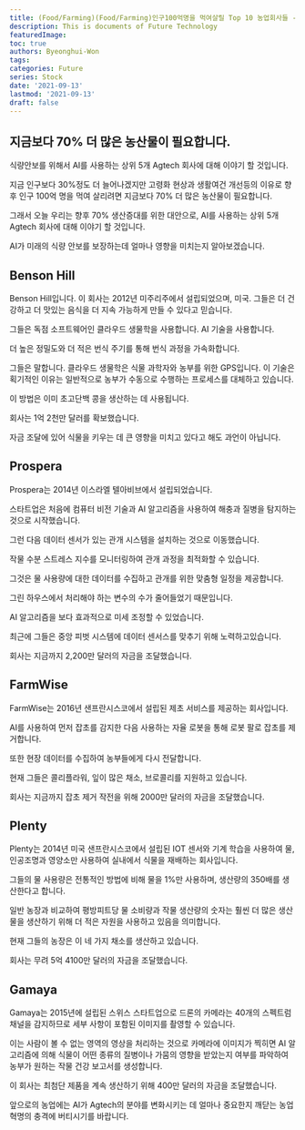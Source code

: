 ```yaml
---
title: (Food/Farming)(Food/Farming)인구100억명을 먹여살릴 Top 10 농업회사들 - 인공지능
description: This is documents of Future Technology
featuredImage: 
toc: true
authors: Byeonghui-Won
tags:
categories: Future
series: Stock
date: '2021-09-13'
lastmod: '2021-09-13'
draft: false
---
```


## 지금보다 70% 더 많은 농산물이 필요합니다. 

식량안보를 위해서 AI를 사용하는 상위 5개 Agtech 회사에 대해 이야기 할 것입니다. 

지금 인구보다 30%정도 더 늘어나겠지만 고령화 현상과 생활여건 개선등의 이유로 향후 인구 100억 명을 먹여 살리려면 지금보다 70% 더 많은 농산물이 필요합니다.  

그래서 오늘 우리는 향후 70% 생산증대를 위한 대안으로, AI를 사용하는 상위 5개 Agtech 회사에 대해 이야기 할 것입니다. 

AI가 미래의 식량 안보를 보장하는데 얼마나 영향을 미치는지 알아보겠습니다.

## Benson Hill

Benson Hill입니다. 이 회사는 2012년 미주리주에서 설립되었으며, 미국. 그들은 더 건강하고 더 맛있는 음식을 더 지속 가능하게 만들 수 있다고 믿습니다. 

그들은 독점 소프트웨어인 클라우드 생물학을 사용합니다. AI 기술을 사용합니다.

더 높은 정밀도와 더 적은 번식 주기를 통해 번식 과정을 가속화합니다. 

그들은 말합니다. 클라우드 생물학은 식물 과학자와 농부를 위한 GPS입니다. 이 기술은 획기적인 이유는
일반적으로 농부가 수동으로 수행하는 프로세스를 대체하고 있습니다. 

이 방법은 이미 초고단백 콩을 생산하는 데 사용됩니다. 

회사는 1억 2천만 달러를 확보했습니다.

자금 조달에 있어 식물을 키우는 데 큰 영향을 미치고 있다고 해도 과언이 아닙니다.


## Prospera

Prospera는 2014년 이스라엘 텔아비브에서 설립되었습니다.

스타트업은 처음에 컴퓨터 비전 기술과 AI 알고리즘을 사용하여 해충과 질병을 탐지하는 것으로 시작했습니다.

그런 다음 데이터 센서가 있는 관개 시스템을 설치하는 것으로 이동했습니다.

작물 수분 스트레스 지수를 모니터링하여 관개 과정을 최적화할 수 있습니다. 

그것은 물 사용량에 대한 데이터를 수집하고 관개를 위한 맞춤형 일정을 제공합니다.

그린 하우스에서 처리해야 하는 변수의 수가 줄어들었기 때문입니다.

AI 알고리즘을 보다 효과적으로 미세 조정할 수 있었습니다. 

최근에 그들은 중앙 피벗 시스템에 데이터 센서스를 맞추기 위해 노력하고있습니다. 

회사는 지금까지 2,200만 달러의 자금을 조달했습니다. 

## FarmWise

FarmWise는 2016년 샌프란시스코에서 설립된 제초 서비스를 제공하는 회사입니다. 

AI를 사용하여 먼저 잡초를 감지한 다음 사용하는 자율 로봇을 통해 로봇 팔로 잡초를 제거합니다. 

또한 현장 데이터를 수집하여 농부들에게 다시 전달합니다.

현재 그들은 콜리플라워, 잎이 많은 채소, 브로콜리를 지원하고 있습니다.  

회사는 지금까지 잡초 제거 작전을 위해 2000만 달러의 자금을 조달했습니다.

## Plenty

Plenty는 2014년 미국 샌프란시스코에서 설립된 IOT 센서와 기계 학습을 사용하여 물, 인공조명과 영양소만 사용하여 실내에서 식물을 재배하는 회사입니다. 

그들의 물 사용량은 전통적인 방법에 비해 물을 1%만 사용하며, 생산량의 350배를 생산한다고 합니다.

일반 농장과 비교하여 평방피트당 물 소비량과 작물 생산량의 숫자는 훨씬 더 많은 생산물을 생산하기 위해 더 적은 자원을 사용하고 있음을 의미합니다.

현재 그들의 농장은 이 네 가지 채소를 생산하고 있습니다. 

회사는 무려 5억 4100만 달러의 자금을 조달했습니다.

## Gamaya

Gamaya는 2015년에 설립된 스위스 스타트업으로 드론의 카메라는 40개의 스펙트럼 채널을 감지하므로 세부 사항이 포함된 이미지를 촬영할 수 있습니다.

이는 사람이 볼 수 없는 영역의 영상을 처리하는 것으로 카메라에 이미지가 찍히면 AI 알고리즘에 의해 식물이 어떤 종류의 질병이나 가뭄의 영향을 받았는지 여부를 파악하여 농부가 원하는 작물 건강 보고서를 생성합니다. 

이 회사는 최첨단 제품을 계속 생산하기 위해 400만 달러의 자금을 조달했습니다.

앞으로의 농업에는 AI가 Agtech의 분야를 변화시키는 데 얼마나 중요한지 깨닫는 농업혁명의 충격에 버티시기를 바랍니다.
